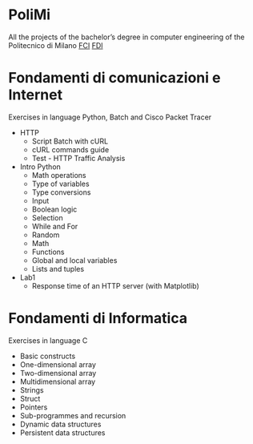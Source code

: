 # PoliMi
All the projects of the bachelor’s degree in computer engineering of the Politecnico di Milano
<a href="#fci">FCI</a>
<a href="#fdi">FDI</a>

# <a name="ci">Fondamenti di comunicazioni e Internet</a>
Exercises in language Python, Batch and Cisco Packet Tracer
<ul>
  <li>HTTP
    <ul>
      <li>Script Batch with cURL</li>
      <li>cURL commands guide</li>
      <li>Test - HTTP Traffic Analysis</li>
    </ul>
  </li>
  
  <li>Intro Python
    <ul>
      <li>Math operations</li>
      <li>Type of variables</li>
      <li>Type conversions</li>
      <li>Input</li>
      <li>Boolean logic</li>
      <li>Selection</li>
      <li>While and For</li>
      <li>Random</li>
      <li>Math</li>
      <li>Functions</li>
      <li>Global and local variables</li>
      <li>Lists and tuples</li>
    </ul>
  </li>
  <li>Lab1
    <ul>
      <li>Response time of an HTTP server (with Matplotlib)</li>
    </ul>
  </li>
</ul>


# <a name="fdi">Fondamenti di Informatica</a>
Exercises in language C
<ul>
  <li>Basic constructs</li>
  <li>One-dimensional array</li>
  <li>Two-dimensional array</li>
  <li>Multidimensional array</li>
  <li>Strings</li>
  <li>Struct</li>
  <li>Pointers</li>
  <li>Sub-programmes and recursion</li>
  <li>Dynamic data structures</li>
  <li>Persistent data structures</li>
</ul>
